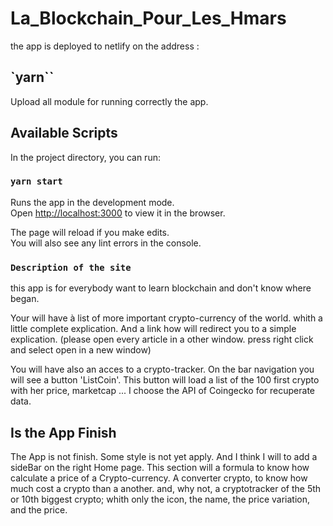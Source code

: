 # La_Blockchain_Pour_Les_Hmars
the app is deployed to netlify on the address : 

## `yarn``
Upload all module for running correctly the app.

## Available Scripts

In the project directory, you can run:

### `yarn start`

Runs the app in the development mode.\
Open [http://localhost:3000](http://localhost:3000) to view it in the browser.

The page will reload if you make edits.\
You will also see any lint errors in the console.


### `Description of the site`

this app is for everybody want to learn blockchain and don't know where began. 

Your will have à list of  more important crypto-currency of the world. whith a little complete explication. And a link how will redirect you to a simple explication. 
(please open every article in a other window. press right click and select open in a new window)

You will have also an acces to a crypto-tracker. On the bar navigation you will see a button 'ListCoin'. This button will load a list of the 100 first crypto with her price, marketcap ... 
I choose the API of Coingecko for recuperate data. 


## Is the App Finish

The App is not finish. Some style is not yet apply. 
And I think I will to add a sideBar on the right Home page. This section will a formula to know how calculate a price of a Crypto-currency. A converter crypto, to know how much cost a crypto than a another. and, why not, a cryptotracker of the 5th or 10th biggest crypto; whith only the icon, the name, the price variation, and the price.    






